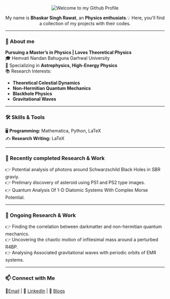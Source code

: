 <div align="center">
  <img src="https://github.com/BhaskarSinghRawat/BhaskarSinghRawat/blob/14138c3a798de38c3042ee0e5bd35e5bc096bf69/Images/Welcome.gif" style="max-width: 100%;" alt="Welcome to my Github Profile" />
  <br />

My name is **Bhaskar Singh Rawat**, an **Physics enthusiats**.💡 Here, you'll find a collection of my projects with their codes. 
</div>

---

### 🚀 About me
**Pursuing a Master’s in Physics | Loves Theoretical Physics**  
🎓 Hemvati Nandan Bahuguna Garhwal University  
🌌 Specializing in **Astrophysics, High-Energy Physics**  
📚 Research Interests:  
- **Theoretical Celestial Dynamics**  
- **Non-Hermitian Quantum Mechanics**  
- **Blackhole Physics** 
- **Gravitational Waves**

---

### 🛠️ Skills & Tools  
🖥️ **Programming:**  Mathematica, Python, LaTeX  
✍️ **Research Writing:** LaTeX  

---

### 📖 Recently completed Research & Work  
👉 Potential analysis of photons around Schwarzschild Black Holes in SBR graviy.   
👉 Prelimary discovery of asteroid using PS1 and PS2 type images.   
👉 Quantum Analysis Of 1-D Diatomic Systems With Complex Morse Potential.  

---

### 📖 Ongoing Research & Work  
👉 Finding the correlation between darkmatter and non-hermitian quantum mechanics.   
👉 Uncovering the chaotic motion of infitesimal mass around a perturbed R4BP.   
👉 Analysing Associated gravitational waves with periodic orbits of EMR systems.  

---

### 📫 Connect with Me   
📧[Email](bhaskarsinghrawat20@gmail.com) | 🔗 [LinkedIn](http://www.linkedin.com/in/bhaskar-singh-rawat) | 📝 [Blogs](https://medium.com/@bhaskarsinghrawat20)  
